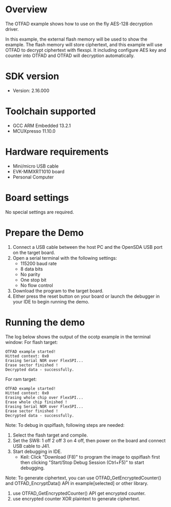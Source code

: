 Overview
========

The OTFAD example shows how to use on the fly AES-128 decryption driver.

In this example, the external flash memory will be used to show the example.
The flash memory will store ciphertext, and this example will use OTFAD to decrypt ciphertext with flexspi. 
It including configure AES key and counter into OTFAD and OTFAD will decryption automatically.

SDK version
===========
- Version: 2.16.000

Toolchain supported
===================
- GCC ARM Embedded  13.2.1
- MCUXpresso  11.10.0

Hardware requirements
=====================
- Mini/micro USB cable
- EVK-MIMXRT1010 board
- Personal Computer

Board settings
==============
No special settings are required.

Prepare the Demo
================
1.  Connect a USB cable between the host PC and the OpenSDA USB port on the target board. 
2.  Open a serial terminal with the following settings:
    - 115200 baud rate
    - 8 data bits
    - No parity
    - One stop bit
    - No flow control
3.  Download the program to the target board.
4.  Either press the reset button on your board or launch the debugger in your IDE to begin running the demo.

Running the demo
================
The log below shows the output of the ocotp example in the terminal window:
For flash target:
~~~~~~~~~~~~~~~~~~~~~~~~~~~~~~~~~~~
OTFAD example started!
Hitted context: 0x0
Erasing Serial NOR over FlexSPI...
Erase sector finished !
Decrypted data - successfully. 

~~~~~~~~~~~~~~~~~~~~~~~~~~~~~~~~~~~
For ram target:
~~~~~~~~~~~~~~~~~~~~~~~~~~~~~~~~~~~
OTFAD example started!
Hitted context: 0x0
Erasing whole chip over FlexSPI...
Erase whole chip finished !
Erasing Serial NOR over FlexSPI...
Erase sector finished !
Decrypted data - successfully. 

~~~~~~~~~~~~~~~~~~~~~~~~~~~~~~~~~~~


Note:
To debug in qspiflash, following steps are needed:
1. Select the flash target and compile.
2. Set the SW8: 1 off 2 off 3 on 4 off, then power on the board and connect USB cable to J41.
3. Start debugging in IDE.
   - Keil: Click "Download (F8)" to program the image to qspiflash first then clicking "Start/Stop Debug Session (Ctrl+F5)" to start debugging.

Note:
To generate ciphertext, you can use OTFAD_GetEncryptedCounter() and OTFAD_EncryptData() API in example[selected] or other library.
1. use OTFAD_GetEncryptedCounter() API get encrypted counter.
2. use encrypted counter XOR plaintext to generate ciphertext.
